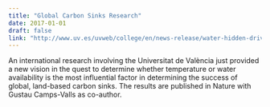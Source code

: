 ```yaml
---
title: "Global Carbon Sinks Research"
date: 2017-01-01
draft: false
link: "http://www.uv.es/uvweb/college/en/news-release/water-hidden-driver-earth-s-carbon-cycle-1285846070123/Noticia.html?id=1285993414059"
---
```


An international research involving the Universitat de València just provided a new vision in the quest to determine whether temperature or water availability is the most influential factor in determining the success of global, land-based carbon sinks. The results are published in Nature with Gustau Camps-Valls as co-author.
